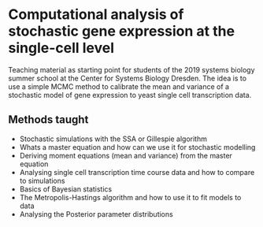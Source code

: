 # Computational analysis of stochastic gene expression at the single-cell level

Teaching material as starting point for students of the 2019 systems biology summer school at the Center for Systems Biology Dresden. The idea is to use a simple MCMC method to calibrate the mean and variance of a stochastic model of gene expression to yeast single cell transcription data.

## Methods taught

* Stochastic simulations with the SSA or Gillespie algorithm
* Whats a master equation and how can we use it for stochastic modelling
* Deriving moment equations (mean and variance) from the master equation
* Analysing single cell transcription time course data and how to compare to simulations
* Basics of Bayesian statistics
* The Metropolis-Hastings algorithm and how to use it to fit models to data
* Analysing the Posterior parameter distributions
